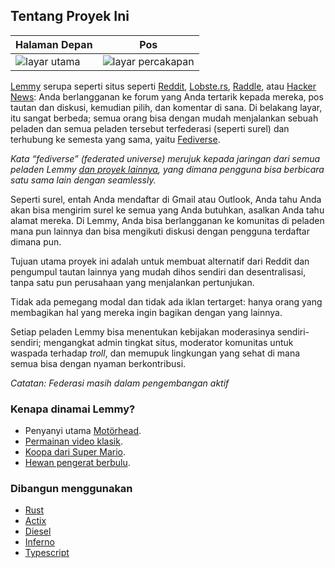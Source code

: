 ## Tentang Proyek Ini

| Halaman Depan                   | Pos                                  |
| ------------------------------- | ------------------------------------ |
| ![layar utama](main_screen.png) | ![layar percakapan](chat_screen.png) |

[Lemmy](https://github.com/LemmyNet/lemmy) serupa seperti situs seperti [Reddit](https://reddit.com), [Lobste.rs](https://lobste.rs), [Raddle](https://raddle.me), atau [Hacker News](https://news.ycombinator.com/): Anda berlangganan ke forum yang Anda tertarik kepada mereka, pos tautan dan diskusi, kemudian pilih, dan komentar di sana. Di belakang layar, itu sangat berbeda; semua orang bisa dengan mudah menjalankan sebuah peladen dan semua peladen tersebut terfederasi (seperti surel) dan terhubung ke semesta yang sama, yaitu [Fediverse](https://en.wikipedia.org/wiki/Fediverse).

_Kata “fediverse” (federated universe) merujuk kepada jaringan dari semua peladen Lemmy [dan proyek lainnya](https://blog.joinmastodon.org/2018/06/why-activitypub-is-the-future/), yang dimana pengguna bisa berbicara satu sama lain dengan seamlessly._

Seperti surel, entah Anda mendaftar di Gmail atau Outlook, Anda tahu Anda akan bisa mengirim surel ke semua yang Anda butuhkan, asalkan Anda tahu alamat mereka. Di Lemmy, Anda bisa berlangganan ke komunitas di peladen mana pun lainnya dan bisa mengikuti diskusi dengan pengguna terdaftar dimana pun.

Tujuan utama proyek ini adalah untuk membuat alternatif dari Reddit dan pengumpul tautan lainnya yang mudah dihos sendiri dan desentralisasi, tanpa satu pun perusahaan yang menjalankan pertunjukan.

Tidak ada pemegang modal dan tidak ada iklan tertarget: hanya orang yang membagikan hal yang mereka ingin bagikan dengan yang lainnya.

Setiap peladen Lemmy bisa menentukan kebijakan moderasinya sendiri-sendiri; mengangkat admin tingkat situs, moderator komunitas untuk waspada terhadap _troll_, dan memupuk lingkungan yang sehat di mana semua bisa dengan nyaman berkontribusi.

_Catatan: Federasi masih dalam pengembangan aktif_

### Kenapa dinamai Lemmy?

- Penyanyi utama [Motörhead](https://invidio.us/watch?v=pWB5JZRGl0U).
- [Permainan video klasik](<https://en.wikipedia.org/wiki/Lemmings_(video_game)>).
- [Koopa dari Super Mario](https://www.mariowiki.com/Lemmy_Koopa).
- [Hewan pengerat berbulu](http://sunchild.fpwc.org/lemming-the-little-giant-of-the-north/).

### Dibangun menggunakan

- [Rust](https://www.rust-lang.org)
- [Actix](https://actix.rs/)
- [Diesel](http://diesel.rs/)
- [Inferno](https://infernojs.org)
- [Typescript](https://www.typescriptlang.org/)
